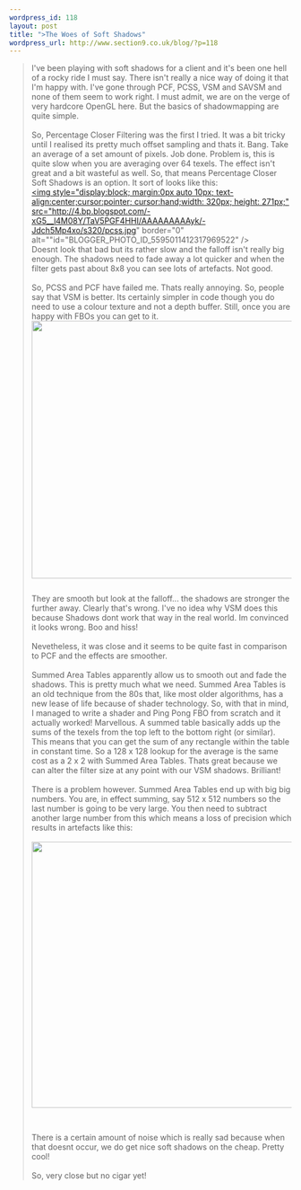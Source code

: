```yaml
--- 
wordpress_id: 118
layout: post
title: ">The Woes of Soft Shadows"
wordpress_url: http://www.section9.co.uk/blog/?p=118
---
```

>I've been playing with soft shadows for a client and it's been one hell of a rocky ride I must say. There isn't really a nice way of doing it that I'm happy with. I've gone through PCF, PCSS, VSM and SAVSM and none of them seem to work right. I must admit, we are on the verge of very hardcore OpenGL here. But the basics of shadowmapping are quite simple.<br /><br />So, Percentage Closer Filtering was the first I tried. It was a bit tricky until I realised its pretty much offset sampling and thats it. Bang. Take an average of a set amount of pixels. Job done. Problem is, this is quite slow when you are averaging over 64 texels. The effect isn't great and a bit wasteful as well. So, that means Percentage Closer Soft Shadows is an option. It sort of looks like this:<br /><a onblur="try {parent.deselectBloggerImageGracefully();} catch(e) {}" href="http://4.bp.blogspot.com/-xG5__l4M08Y/TaV5PGF4HHI/AAAAAAAAAyk/-Jdch5Mp4xo/s1600/pcss.jpg"><img style="display:block; margin:0px auto 10px; text-align:center;cursor:pointer; cursor:hand;width: 320px; height: 271px;" src="http://4.bp.blogspot.com/-xG5__l4M08Y/TaV5PGF4HHI/AAAAAAAAAyk/-Jdch5Mp4xo/s320/pcss.jpg" border="0" alt=""id="BLOGGER_PHOTO_ID_5595011412317969522" /></a><br />Doesnt look that bad but its rather slow and the falloff isn't really big enough. The shadows need to fade away a lot quicker and when the filter gets past about 8x8 you can see lots of artefacts. Not good.<br /><br />So, PCSS and PCF have failed me. Thats really annoying. So, people say that VSM is better. Its certainly simpler in code though you do need to use a colour texture and not a depth buffer. Still, once you are happy with FBOs you can get to it. <br /><a onblur="try {parent.deselectBloggerImageGracefully();} catch(e) {}" href="http://farm6.static.flickr.com/5067/5609017825_7937375e5b.jpg"><img style="display:block; margin:0px auto 10px; text-align:center;cursor:pointer; cursor:hand;width: 500px; height: 459px;" src="http://farm6.static.flickr.com/5067/5609017825_7937375e5b.jpg" border="0" alt="" /></a><br />They are smooth but look at the falloff... the shadows are stronger the further away. Clearly that's wrong. I've no idea why VSM does this because Shadows dont work that way in the real world. Im convinced it looks wrong. Boo and hiss!<br /><br />Nevetheless, it was close and it seems to be quite fast in comparison to PCF and the effects are smoother.<br /><br />Summed Area Tables apparently allow us to smooth out and fade the shadows. This is pretty much what we need. Summed Area Tables is an old technique from the 80s that, like most older algorithms, has a new lease of life because of shader technology. So, with that in mind, I managed to write a shader and Ping Pong FBO from scratch and it actually worked! Marvellous. A summed table basically adds up the sums of the texels from the top left to the bottom right (or similar). This means that you can get the sum of any rectangle within the table in constant time. So a 128 x 128 lookup for the average is the same cost as a 2 x 2 with Summed Area Tables. Thats great because we can alter the filter size at any point with our VSM shadows. Brilliant!<br /><br />There is a problem however. Summed Area Tables end up with big big numbers. You are, in effect summing, say 512 x 512 numbers so the last number is going to be very large. You then need to subtract another large number from this which means a loss of precision which results in artefacts like this:<br /><br /> <a onblur="try {parent.deselectBloggerImageGracefully();} catch(e) {}" href="http://farm6.static.flickr.com/5146/5614133967_c57d44dfdc.jpg"><img style="display:block; margin:0px auto 10px; text-align:center;cursor:pointer; cursor:hand;width: 500px; height: 474px;" src="http://farm6.static.flickr.com/5146/5614133967_c57d44dfdc.jpg" border="0" alt="" /></a><br /><br />There is a certain amount of noise which is really sad because when that doesnt occur, we do get nice soft shadows on the cheap. Pretty cool!<br /><br />So, very close but no cigar yet!
